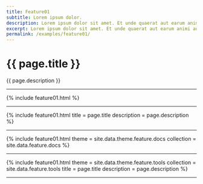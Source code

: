 ```yaml
---
title: Feature01
subtitle: Lorem ipsum dolor.
description: Lorem ipsum dolor sit amet. Et unde quaerat aut earum animi aut explicabo saepe qui quibusdam accusamus ut velit asperiores vel natus temporibus. Qui sapiente saepe qui totam saepe est suscipit quia vel error provident cum omnis eius aut galisum rem nulla dolor? Qui internos voluptas est nulla odit est temporibus expedita eos quidem cumque. Ea voluptates eligendi quo rerum libero et molestiae harum vel fugit magni et cupiditate optio At quia consequuntur ut exercitationem laboriosam. Cum blanditiis voluptatibus At amet sunt At quia deleniti id quibusdam neque ut odio placeat.
excerpt: Lorem ipsum dolor sit amet. Et unde quaerat aut earum animi aut explicabo saepe qui quibusdam accusamus ut velit asperiores vel natus temporibus.
permalink: /examples/feature01/
---
```


<h1>{{ page.title }}</h1>
<p class = "text-justify">{{ page.description }}</p>
<hr>
{% include feature01.html   %}<hr>
{% include feature01.html   title = page.title
                            description = page.description
                            %}<hr>
{% include feature01.html   theme = site.data.theme.feature.docs 
                            collection = site.data.feature.docs 
                            %}<hr>
{% include feature01.html   theme = site.data.theme.feature.tools 
                            collection = site.data.feature.tools 
                            title = page.title                            
                            description = page.description 
                            %}<hr>
